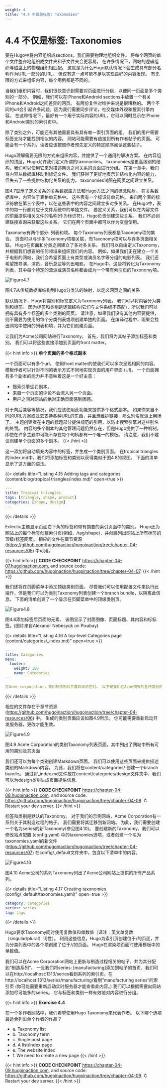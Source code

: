 ```yaml
---
weight: 4
title: "4.4 不仅是标签: Taxonomies"
---
```


# 4.4 不仅是标签: Taxonomies

要在Hugo中将内容组织成sections，我们需要物理地组织文件。 将每个网页的单个文件整齐地组织成文件夹和子文件夹会更容易。 在许多情况下，网站的逻辑组织与磁盘上的物理组织相匹配。 这就是为什么Hugo默认情况下会生成具有部分名称作为URL一部分的URL。 但仅有这一点可能不足以实现良好的内容发现。 有无限的方式来组织内容，每个用例都是不同的。

当我们组织内容时，我们很快意识到需要对页面进行分组，以便同一页面是多个类别的一部分。 例如，我们可以在iPhone和Android sections中放置一个有关iPhone和Android之间差异的网页。 有两份复件对维护来说是很糟糕的。 两个不同的url会引起许多问题，因为我们需要同步评论，社交媒体外观和搜索引擎内容。 在这种情况下，最好有一个用于实际内容的URL，它可以同时显示在iPhone和Android类别的索引页中。

除了类别之外，可能还有其他需要具有具有唯一索引页面的组。 我们的用户需要标签支持才能找到相似的内容。 网站可能需要有链接到所有作者帖子的页面。 可能会有一个系列，读者应该按照作者预先定义的特定顺序阅读这些帖子。

Hugo理解需要无限的方式来组织内容，并提供了一个通用的解决方案。 在内容组织的顶层，Hugo允许我们定义所谓的taxonomies。 taxonomies是更高级别的结构，我们可以使用它来对描述网页之间关系的页面进行分组。 在第一章中，我们将内容从数据库移动到标记文件。 我们获得了更好地表示非结构化内容的能力，但失去了一些提供结构化关系的能力。 taxonomies试图在网页之间建立关系。

图4.7显示了定义关系的关系数据库方法和Hugo方法之间的概念映射。 在关系数据库中，内容位于表格单元格中。 这些表有一个标识符单元格。 来自两个表的标识符放在第三个表中，以在这些表中的内容之间建立多对多关系。 在Hugo中，表中的每一行都对应于文件系统中的单独文件。 要定义关系，我们可以在内容文件的前面提供相关文件的名称(作为标识符)，Hugo负责创建这些关系。 我们不必创建联接查询来获取这些关系。 它们在两个页面中都可以作为变量使用。

Taxonomy有两个部分: 列表和项。 每个Taxonomy列表都是Taxonomy项的集合。 页面可以与许多Taxonomy项相关联，而Taxonomy项可以与许多页面相关联。 Hugo在页面和分类之间建立了多对多关系。 我们可以自由定义Taxonomy，并根据我们想要的任何领域来组织我们的内容。 例如，如果我们正在建立一个关于电影的网站，我们会希望页面上有类型或演员名字等分组的电影列表。 我们还希望按导演，演员，音乐总监等列出电影。 在Hugo中，这些将转化为Taxonomy列表，其中每个特定的流派或演员名称都会成为一个带有索引页的Taxonomy项。

![Figure4.7](Figure4.7.svg)

图4.7从传统数据库结构到Hugo分类法的映射，以定义网页之间的关系

默认情况下，Hugo将类别和标签定义为Taxonomy列表。 我们可以将内容分为类别和标签。 因为标签和类别是逻辑结构(它们与文件系统不匹配)，所以我们可以拥有具有多个标签的多个类别的网页。 请注意，如果我们没有其他内容要提供，则不需要为使用的每个分类列表或项创建单独的页面。 在编译过程中，雨果会找出网站中使用的列表和项，并为它们创建页面。

让我们为Acme公司网站进行Taxonomy。 首先，我们将为其帖子添加标签和类别。 我们可以将这些直接添加到页面的front matter。

{{< hint info >}}
**单个页面的多个格式副本**

一个页面可以有多个url。 使用front matter的使我们可以多次呈现相同的内容。 模板作者可以针对不同的表示方式不同地实现页面的用户界面 (UI)。 一个页面拥有多个副本的能力并不意味着这是一个好主意：
- 搜索引擎惩罚副本。
- 来自一个页面的评论不会流入另一个页面。
- 用户之间对网站的绝对正确页面感到困惑。

对于向后兼容等情况，我们应该使用此功能来提供多个格式副本。 如果你来自不同的URL方案或过去支持各种URL的东西，并且想维护链接，那么别名就派上用场了。 主题创建者在主题的标题部分提供规范的引用，以防止搜索引擎对这些别名的处罚。 内容的多个副本的其他管理问题仍然存在，但是Hugo提供了一种机制，即使在许多主题中可能不存在每个句柄都有一个唯一的模板。 请注意，我们不建议创建单个页面的多个副本。
{{< /hint >}}


这一添加将自动填充内容中的标签，并生成一个类别页面。 在tropical triangles的index.md中，我们将添加标签和类别以获得类似于图4.8的视图。 下面的清单显示了这方面的语法。

{{< details title="Listing 4.15  Adding tags and categories (content/blog/tropical triangles/index.md)" open=true >}}
```yaml
---
title: Tropical triangles
tags: [triangle, shape, product] 
categories: [shape, design]
---
```
{{< /details >}}

Eclectic主题显示页面右下角的标签和带有摘要的索引页面中的类别。 Hugo还为网站上的每个标签创建索引页(例如，/tag/shape)，并创建列出网站上所有标签的顶级/标签网页。 相应的文件在章节资源 (https://github.com/hugoinaction/hugoinaction/tree/chapter-04-resources/05) 中可用。

{{< hint info >}}
**CODE CHECKPOINT**	https://chapter-04-07.hugoinaction.com, and source code: https://github.com/hugoinaction/hugoinaction/tree/chapter-04-07.
{{< /hint >}}

我们还将在页脚菜单中添加顶级类别页面。 尽管我们可以使用配置文件来执行此操作，但是我们可以为类别Taxonomy列表创建一个branch bundle，以隔离此信息。 下面的清单创建了一个显示在页脚菜单中的顶级类别页。

![Figure4.8](Figure4.8.svg)

图4.8添加标签后页面的元素。 该图显示了封面图像、页面标题、其内容和标标签。(图片来自Alexandr Nebesyuk on Pixabay)

{{< details title="Listing 4.16  A top-level Categories page (content/categories/_index.md)" open=true >}}
```yaml
---
title: Categories
menu:
  footer: 
    weight: 150
    name: Categories
---

在Acme corporation，我们制作形状并喜欢谈论它们。 以下是我们在Acme拥有的各种类别的内容。
```
{{< /details >}}

相应的文件存在于章节资源 (https://github.com/hugoinaction/hugoinaction/tree/chapter-04-resources/06) 中。  生成的类别页面应该如图4.9所示。 你可能需要重新启动开发服务器，更改才能生效。

![Figure4.9](Figure4.9.svg)

图4.9 Acme Corporation的类别Taxonomy列表页面，其中列出了网站中所有可用的类别及其页面

我们还可以为每个类别创建Markdown页面。 我们可以使用这些页面来提供描述类别的Markdown内容。 为此，我们将在content/categories/<term> 创建一个branch bundle。 通过将_index.md文件放在content/categories/design文件夹中，我们可以为design类别生成页面提供信息。

{{< hint info >}}
**CODE CHECKPOINT**	https://chapter-04-08.hugoinaction.com, and source code: https://github.com/hugoinaction/hugoinaction/tree/chapter-04-08.
↻ Restart your dev server.
{{< /hint >}}

标签和类别是默认的Taxonomy。 对于我们的示例网站，Acme Corporation有一系列关于其制造过程的帖子。 我们需要将其迁移到新网站。 为此，我们需要创建一个名为series的新Taxonomy(参见图4.10)。 要创建新的Taxonomy，我们可以修改站点配置 (config.yaml) 中的taxonomies选项，或者创建一个名为taxonomies.yaml的新文件
(https://github.com/hugoinaction/hugoinaction/tree/chapter-04-resources/07)	在config/_default文件夹中，包含以下清单中的内容。

![Figure4.10](Figure4.10.svg)

图4.10 Acme公司的系列Taxonomy列出了Acme公司网站上提供的所有产品系列。

{{< details title="Listing 4.17 Creating taxonomies (config/_default/taxonomies.yaml)" open=true >}}
```yaml
category: categories 
series: series 
tag: tags
```
{{< /details >}}
    	
Hugo要求Taxonomy同时使用复数值和单数值（译注：英文单复数（singular/plural）词性）。 利用这些信息，Hugo为索引页创建位于<domain>/<plural value>的页面，并为分类列表中的各个项创建了位于<domain>/<plural value>/<term>的页面。 Hugo在渲染项页面时使用模板中的单数值。

我们可以在Acme Corporation网站上更新与制造过程相关的帖子，并为其分配到”制造系列“。 一旦我们将series: [manufacturing]添加到帖子的首页，我们可以在http://localhost:1313/series看到系列的索引页，在http://localhost:1313/series/manufacturing/看到”manufacturing series“的索引页 (你可能需要重新启动实时服务器才能查看此内容。) 我们可以根据需要向网站添加尽可能多的series。 它与标签和类别一样有效地对内容进行分组。

{{< hint info >}}
**Exercise 4.4**

在一个多作者网站中，我们希望使用Hugo Taxonomy来代表作者。 以下哪个选项最适合列出单个作者的作品？
- a. Taxonomy list
- b. Taxonomy term
- c. Single post page
- d. A list/index page
- e. The website index
- f. We need to create a new page
{{< /hint >}}

{{< hint info >}}
**CODE CHECKPOINT**	https://chapter-04-09.hugoinaction.com, and source code: https://github.com/hugoinaction/hugoinaction/tree/chapter-04-09.
↻ Restart your dev server.
{{< /hint >}}
